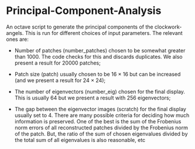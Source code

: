 # Principal-Component-Analysis

An octave script to generate the principal components of the clockwork-angels. This is run for different choices of input parameters. The relevant ones are: 
- Number of patches (number_patches) chosen to be somewhat greater than 1000. The code checks for this and discards duplicates. We also present a result for 20000 patches;

- Patch size (patch) usually chosen to be 16 × 16 but can be increased (and we present a result for 24 × 24); 

- The number of eigenvectors (number_eig) chosen for the final display. This is usually 64 but we present a result with 256 eigenvectors; 

- The gap between the eigenvector images (scratch) for the final display usually set to 4. There are many possible criteria for deciding how much information is preserved. One of the best is the sum of the Frobenius norm errors of all reconstructed patches divided by the Frobenius norm of the patch. But, the ratio of the sum of chosen eigenvalues divided by the total sum of all eigenvalues is also reasonable, etc
